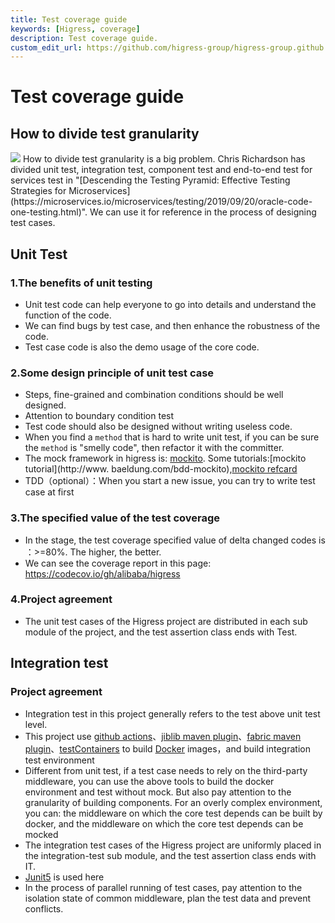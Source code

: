 ```yaml
---
title: Test coverage guide
keywords: [Higress, coverage]
description: Test coverage guide.
custom_edit_url: https://github.com/higress-group/higress-group.github.io/blob/main/i18n/zh-cn/docusaurus-plugin-content-docs/current/developers/contributor-guide/test-coverage-guide_dev.md
---
```


# Test coverage guide

## How to divide test granularity
  <img src="https://microservices.io/i/test-pyramid.jpeg" />
        How to divide test granularity is a big problem. Chris Richardson has divided unit test, integration test, component test and end-to-end test for services test in "[Descending the Testing Pyramid: Effective Testing Strategies for Microservices](https://microservices.io/microservices/testing/2019/09/20/oracle-code-one-testing.html)". We can use it for reference in the process of designing test cases.

## Unit Test

### 1.The benefits of unit testing 
  * Unit test code can help everyone to go into details and understand the function of the code.
  * We can find bugs by test case, and then enhance the robustness of the code.
  * Test case code is also the demo usage of the core code.
### 2.Some design principle of unit test case 
  * Steps, fine-grained and combination conditions should be well designed.
  * Attention to boundary condition test
  * Test code should also be designed without writing useless code.
  * When you find a `method` that is hard to write unit test, if you can be sure the `method` is "smelly code", then  refactor it with the committer.
  * The mock framework in higress is: [mockito](http://site.mockito.org/). Some tutorials:[mockito tutorial](http://www.
    baeldung.com/bdd-mockito),[mockito refcard](https://dzone.com/refcardz/mockito)
  * TDD（optional）：When you start a new issue, you can try to write test case at first 
### 3.The specified value of the test coverage
  * In the stage, the test coverage specified value of delta changed codes is ：>=80%. The higher, the better.
  * We can see the coverage report in this page: https://codecov.io/gh/alibaba/higress
### 4.Project agreement
  * The unit test cases of the Higress project are distributed in each sub module of the project, and the test assertion class ends with Test.

## Integration test

### Project agreement  
  * Integration test in this project generally refers to the test above unit test level.
  * This project use [github actions](https://help.github.com/en/actions/automating-your-workflow-with-github-actions)、[jiblib maven plugin](https://github.com/GoogleContainerTools/jib)、[fabric maven plugin](https://github.com/fabric8io/fabric8-maven-plugin)、[testContainers](https://github.com/testcontainers/testcontainers-java) to build [Docker](https://www.docker.com/) images，and build integration test environment 
  * Different from unit test, if a test case needs to rely on the third-party middleware, you can use the above tools to build the docker environment and test without mock. But also pay attention to the granularity of building components. For an overly complex environment, you can: the middleware on which the core test depends can be built by docker, and the middleware on which the core test depends can be mocked
  * The integration test cases of the Higress project are uniformly placed in the integration-test sub module, and the test assertion class ends with IT.
  * [Junit5](https://junit.org/junit5/) is used here
  * In the process of parallel running of test cases, pay attention to the isolation state of common middleware, plan the test data and prevent conflicts.
